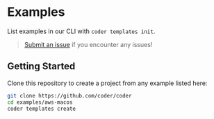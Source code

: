 # Examples

List examples in our CLI with `coder templates init`.

> [Submit an issue](https://github.com/coder/coder/issues/new) if you encounter any issues!

## Getting Started

Clone this repository to create a project from any example listed here:

```sh
git clone https://github.com/coder/coder
cd examples/aws-macos
coder templates create
```
